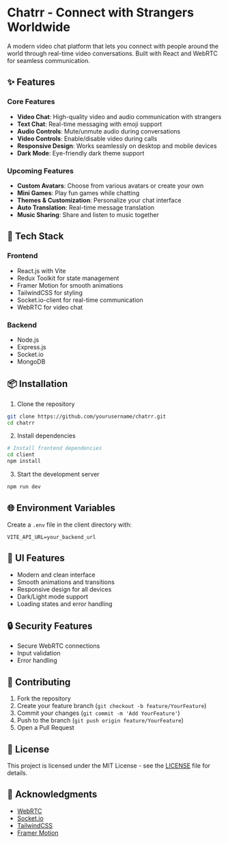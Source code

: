 # Chatrr - Connect with Strangers Worldwide

A modern video chat platform that lets you connect with people around the world through real-time video conversations. Built with React and WebRTC for seamless communication.

## ✨ Features

### Core Features
- **Video Chat**: High-quality video and audio communication with strangers
- **Text Chat**: Real-time messaging with emoji support
- **Audio Controls**: Mute/unmute audio during conversations
- **Video Controls**: Enable/disable video during calls
- **Responsive Design**: Works seamlessly on desktop and mobile devices
- **Dark Mode**: Eye-friendly dark theme support

### Upcoming Features
- **Custom Avatars**: Choose from various avatars or create your own
- **Mini Games**: Play fun games while chatting
- **Themes & Customization**: Personalize your chat interface
- **Auto Translation**: Real-time message translation
- **Music Sharing**: Share and listen to music together

## 🚀 Tech Stack

### Frontend
- React.js with Vite
- Redux Toolkit for state management
- Framer Motion for smooth animations
- TailwindCSS for styling
- Socket.io-client for real-time communication
- WebRTC for video chat

### Backend
- Node.js
- Express.js
- Socket.io
- MongoDB

## 📦 Installation

1. Clone the repository
```bash
git clone https://github.com/yourusername/chatrr.git
cd chatrr
```

2. Install dependencies
```bash
# Install frontend dependencies
cd client
npm install
```

3. Start the development server
```bash
npm run dev
```

## 🌐 Environment Variables

Create a `.env` file in the client directory with:
```env
VITE_API_URL=your_backend_url
```

## 🎨 UI Features

- Modern and clean interface
- Smooth animations and transitions
- Responsive design for all devices
- Dark/Light mode support
- Loading states and error handling

## 🔒 Security Features

- Secure WebRTC connections
- Input validation
- Error handling

## 🤝 Contributing

1. Fork the repository
2. Create your feature branch (`git checkout -b feature/YourFeature`)
3. Commit your changes (`git commit -m 'Add YourFeature'`)
4. Push to the branch (`git push origin feature/YourFeature`)
5. Open a Pull Request

## 📄 License

This project is licensed under the MIT License - see the [LICENSE](LICENSE) file for details.

## 🙏 Acknowledgments

- [WebRTC](https://webrtc.org/)
- [Socket.io](https://socket.io/)
- [TailwindCSS](https://tailwindcss.com/)
- [Framer Motion](https://www.framer.com/motion/)
